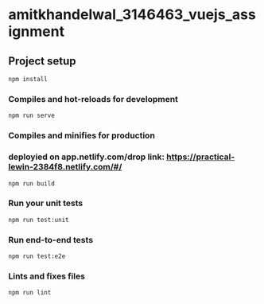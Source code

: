# amitkhandelwal_3146463_vuejs_assignment

## Project setup
```
npm install
```

### Compiles and hot-reloads for development
```
npm run serve
```

### Compiles and minifies for production 
### deployied on app.netlify.com/drop  link: https://practical-lewin-2384f8.netlify.com/#/
```
npm run build
```

### Run your unit tests
```
npm run test:unit
```

### Run end-to-end tests
```
npm run test:e2e
```

### Lints and fixes files
```
npm run lint
```
